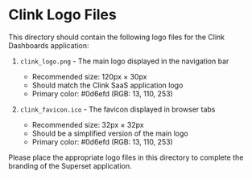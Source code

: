 # Clink Logo Files

This directory should contain the following logo files for the Clink Dashboards application:

1. `clink_logo.png` - The main logo displayed in the navigation bar
   - Recommended size: 120px × 30px
   - Should match the Clink SaaS application logo
   - Primary color: #0d6efd (RGB: 13, 110, 253)

2. `clink_favicon.ico` - The favicon displayed in browser tabs
   - Recommended size: 32px × 32px
   - Should be a simplified version of the main logo
   - Primary color: #0d6efd (RGB: 13, 110, 253)

Please place the appropriate logo files in this directory to complete the branding of the Superset application.

